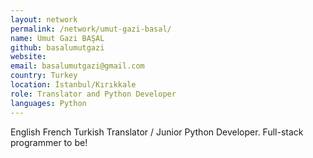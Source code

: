 ```yaml
---
layout: network
permalink: /network/umut-gazi-basal/
name: Umut Gazi BAŞAL
github: basalumutgazi
website:
email: basalumutgazi@gmail.com
country: Turkey
location: İstanbul/Kırıkkale
role: Translator and Python Developer
languages: Python
---
```


English French Turkish Translator / Junior Python Developer. Full-stack programmer to be!

